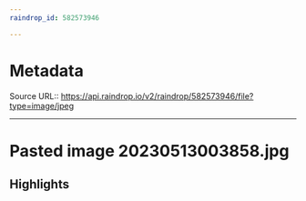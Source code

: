 ```yaml
---
raindrop_id: 582573946

---
```


# Metadata
Source URL:: https://api.raindrop.io/v2/raindrop/582573946/file?type=image/jpeg


---
# Pasted image 20230513003858.jpg



## Highlights
